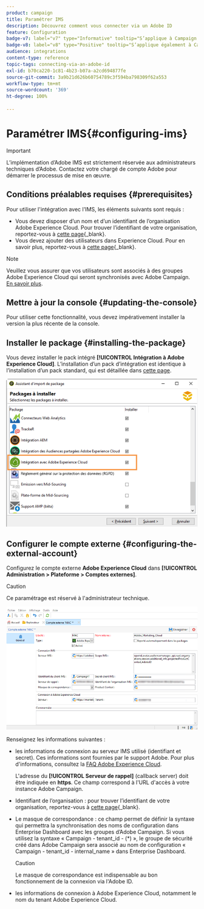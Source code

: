 ```yaml
---
product: campaign
title: Paramétrer IMS
description: Découvrez comment vous connecter via un Adobe ID
feature: Configuration
badge-v7: label="v7" type="Informative" tooltip="S’applique à Campaign Classic v7"
badge-v8: label="v8" type="Positive" tooltip="S’applique également à Campaign v8"
audience: integrations
content-type: reference
topic-tags: connecting-via-an-adobe-id
exl-id: b70ca220-1c81-4b23-b07a-a2cd694877fe
source-git-commit: 3a9b21d626b60754789c3f594ba798309f62a553
workflow-type: tm+mt
source-wordcount: '369'
ht-degree: 100%

---
```


# Paramétrer IMS{#configuring-ims}



>[!IMPORTANT]
>
>L’implémentation d’Adobe IMS est strictement réservée aux administrateurs techniques d’Adobe. Contactez votre chargé de compte Adobe pour démarrer le processus de mise en œuvre.

## Conditions préalables requises {#prerequisites}

Pour utiliser l&#39;intégration avec l&#39;IMS, les éléments suivants sont requis :

* Vous devez disposer d’un nom et d’un identifiant de l’organisation Adobe Experience Cloud. Pour trouver l’identifiant de votre organisation, reportez-vous à [cette page](https://experienceleague.adobe.com/docs/core-services/interface/administration/organizations.html?lang=fr){_blank}.
* Vous devez ajouter des utilisateurs dans Experience Cloud. Pour en savoir plus, reportez-vous à [cette page](https://experienceleague.adobe.com/docs/core-services/interface/administration/admin-getting-started.html?lang=fr){_blank}.

>[!NOTE]
>
>Veuillez vous assurer que vos utilisateurs sont associés à des groupes Adobe Experience Cloud qui seront synchronisés avec Adobe Campaign. [En savoir plus](#configuring-the-external-account).

## Mettre à jour la console {#updating-the-console}

Pour utiliser cette fonctionnalité, vous devez impérativement installer la version la plus récente de la console.

## Installer le package {#installing-the-package}

Vous devez installer le pack intégré **[!UICONTROL Intégration à Adobe Experience Cloud]**. L’installation d’un pack d’intégration est identique à l’installation d’un pack standard, qui est détaillée dans [cette page](../../installation/using/installing-campaign-standard-packages.md).

![](assets/ims_6.png)

## Configurer le compte externe {#configuring-the-external-account}

Configurez le compte externe **Adobe Experience Cloud** dans **[!UICONTROL Administration > Plateforme > Comptes externes]**.

>[!CAUTION]
>
>Ce paramétrage est réservé à l&#39;administrateur technique.

![](assets/ims_5.png)

Renseignez les informations suivantes :

* les informations de connexion au serveur IMS utilisé (identifiant et secret). Ces informations sont fournies par le support Adobe. Pour plus d&#39;informations, consultez la [FAQ Adobe Experience Cloud](https://experienceleague.adobe.com/docs/core-services/interface/manage-users-and-products/faq.html?lang=fr).

  L&#39;adresse du **[!UICONTROL Serveur de rappel]** (callback server) doit être indiquée en **https**. Ce champ correspond à l&#39;URL d&#39;accès à votre instance Adobe Campaign.

* Identifiant de l’organisation : pour trouver l’identifiant de votre organisation, reportez-vous à [cette page](https://experienceleague.adobe.com/docs/core-services/interface/administration/organizations.html?lang=fr){_blank}.
* Le masque de correspondance : ce champ permet de définir la syntaxe qui permettra la synchronisation des noms de configuration dans Enterprise Dashboard avec les groupes d’Adobe Campaign. Si vous utilisez la syntaxe « Campaign - tenant_id - (&#42;) », le groupe de sécurité créé dans Adobe Campaign sera associé au nom de configuration « Campaign - tenant_id - internal_name » dans Enterprise Dashboard.

  >[!CAUTION]
  >
  >Le masque de correspondance est indispensable au bon fonctionnement de la connexion via l&#39;Adobe ID.

* les informations de connexion à Adobe Experience Cloud, notamment le nom du tenant Adobe Experience Cloud.
